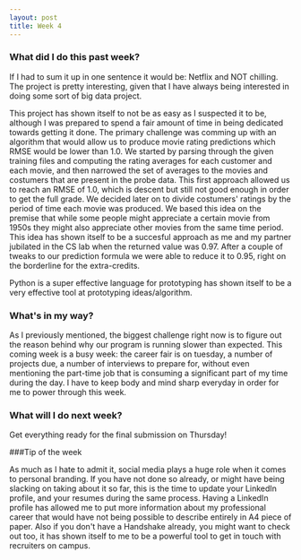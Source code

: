 ```yaml
---
layout: post
title: Week 4
---
```


### What did I do this past week?

If I had to sum it up in one sentence it would be: Netflix and NOT chilling. The project is pretty interesting, given that I have always being interested in doing some sort of big data project. 

This project has shown itself to not be as easy as I suspected it to be, although I was prepared to spend a fair amount of time in being dedicated towards getting it done. The primary challenge was comming up with an algorithm that would allow us to produce movie rating predictions which RMSE would be lower than 1.0. We started by parsing through the given training files and computing the rating averages for each customer and each movie, and then narrowed the set of averages to the movies and costumers that are present in the probe data. This first approach allowed us to reach an RMSE of 1.0, which is descent but still not good enough in order to get the full grade. We decided later on to divide costumers' ratings by the period of time each movie was produced. We based this idea on the premise that while some people might appreciate a certain movie from 1950s they might also appreciate other movies from the same time period. This idea has shown itself to be a succesful approach as me and my partner jubilated in the CS lab when the returned value was 0.97. After a couple of tweaks to our prediction formula we were able to reduce it to 0.95, right on the borderline for the extra-credits.

Python is a super effective language for prototyping has shown itself to be a very effective tool at prototyping ideas/algorithm. 

### What's in my way?

As I previously mentioned, the biggest challenge right now is to figure out the reason behind why our program is running slower than expected. This coming week is a busy week: the career fair is on tuesday, a number of projects due, a number of interviews to prepare for, without even mentioning the part-time job that is consuming a significant part of my time during the day. I have to keep body and mind sharp everyday in order for me to power through this week.

### What will I do next week? 

Get everything ready for the final submission on Thursday!

###Tip of the week

As much as I hate to admit it, social media plays a huge role when it comes to personal branding. If you have not done so already, or might have being slacking on taking about it so far, this is the time to update your LinkedIn profile, and your resumes during the same process. Having a LinkedIn profile has allowed me to put more information about my professional career that would have not being possible to describe entirely in A4 piece of paper. Also if you don't have a Handshake already, you might want to check out too, it has shown itself to me to be a powerful tool to get in touch with recruiters on campus.